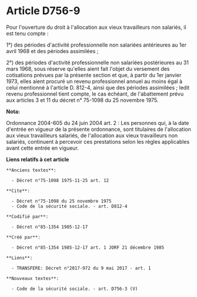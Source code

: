 # Article D756-9

Pour l'ouverture du droit à l'allocation aux vieux travailleurs non salariés, il est tenu compte : 

1°) des périodes d'activité professionnelle non salariées antérieures au 1er avril 1968 et des périodes assimilées ; 

2°) des périodes d'activité professionnelle non salariées postérieures au 31 mars 1968, sous réserve qu'elles aient fait
l'objet du versement des cotisations prévues par la présente section et que, à partir du 1er janvier 1973, elles aient
procuré un revenu professionnel annuel au moins égal à celui mentionné à l'article D. 812-4, ainsi que des périodes
assimilées ; ledit revenu professionnel tient compte, le cas échéant, de l'abattement prévu aux articles 3 et 11 du décret n°
75-1098 du 25 novembre 1975.

**Nota:**

Ordonnance 2004-605 du 24 juin 2004 art. 2 : Les personnes qui, à la date d'entrée en vigueur de la présente ordonnance, sont
titulaires de l'allocation aux vieux travailleurs salariés, de l'allocation aux vieux travailleurs non salariés, continuent à
percevoir ces prestations selon les règles applicables avant cette entrée en vigueur.

**Liens relatifs à cet article**

	**Anciens textes**:

	  - Décret n°75-1098 1975-11-25 art. 12

	**Cite**:

	  - Décret n°75-1098 du 25 novembre 1975
	  - Code de la sécurité sociale. - art. D812-4

	**Codifié par**:

	  - Décret n°85-1354 1985-12-17

	**Créé par**:

	  - Décret n°85-1354 1985-12-17 art. 1 JORF 21 décembre 1985

	**Liens**:

	  - TRANSFERE: Décret n°2017-972 du 9 mai 2017 - art. 1

	**Nouveaux textes**:

	  - Code de la sécurité sociale. - art. D756-3 (V)
